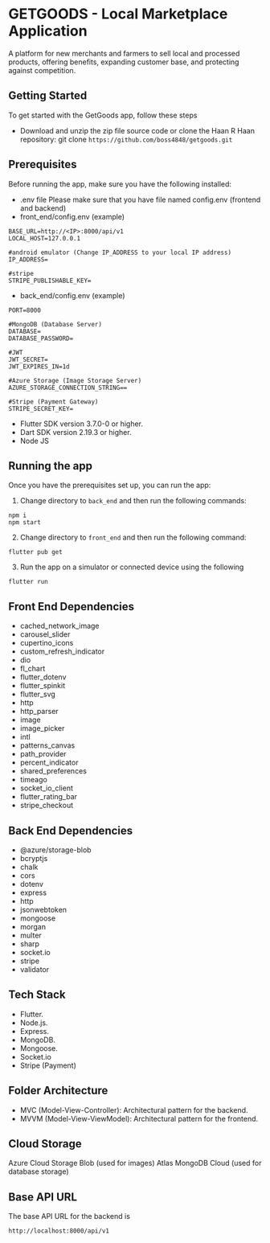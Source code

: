 # GETGOODS - Local Marketplace Application
A platform for new merchants and farmers to sell local and processed products, offering benefits, expanding customer base, and protecting against competition.

## Getting Started
To get started with the GetGoods app, follow these steps
- Download and unzip the zip file source code or clone the Haan R Haan repository: git clone
`https://github.com/boss4848/getgoods.git`

## Prerequisites
Before running the app, make sure you have the following installed:
- .env file Please make sure that you have file named config.env (frontend and backend)
- front_end/config.env (example)
```
BASE_URL=http://<IP>:8000/api/v1
LOCAL_HOST=127.0.0.1

#android emulator (Change IP_ADDRESS to your local IP address)
IP_ADDRESS=

#stripe
STRIPE_PUBLISHABLE_KEY=
```
- back_end/config.env (example)
```
PORT=8000

#MongoDB (Database Server)
DATABASE=
DATABASE_PASSWORD=

#JWT
JWT_SECRET=
JWT_EXPIRES_IN=1d

#Azure Storage (Image Storage Server)
AZURE_STORAGE_CONNECTION_STRING==

#Stripe (Payment Gateway)
STRIPE_SECRET_KEY=
```
- Flutter SDK version 3.7.0-0 or higher.
- Dart SDK version 2.19.3 or higher.
- Node JS

## Running the app
Once you have the prerequisites set up, you can run the app:
1. Change directory to `back_end` and then run the following commands:
```
npm i
npm start
```
2. Change directory to `front_end` and then run the following command:
```
flutter pub get
```
3. Run the app on a simulator or connected device using the following
```
flutter run
```

## Front End Dependencies
- cached_network_image
- carousel_slider
- cupertino_icons
- custom_refresh_indicator
- dio
- fl_chart
- flutter_dotenv
- flutter_spinkit
- flutter_svg
- http
- http_parser
- image
- image_picker
- intl
- patterns_canvas
- path_provider
- percent_indicator
- shared_preferences
- timeago
- socket_io_client
- flutter_rating_bar
- stripe_checkout

## Back End Dependencies
- @azure/storage-blob
- bcryptjs
- chalk
- cors
- dotenv
- express
- http
- jsonwebtoken
- mongoose
- morgan
- multer
- sharp
- socket.io
- stripe
- validator

## Tech Stack
- Flutter.
- Node.js.
- Express.
- MongoDB.
- Mongoose.
- Socket.io
- Stripe (Payment)

## Folder Architecture
- MVC (Model-View-Controller): Architectural pattern for the backend.
- MVVM (Model-View-ViewModel): Architectural pattern for the frontend.

## Cloud Storage
Azure Cloud Storage Blob (used for images)
Atlas MongoDB Cloud (used for database storage)

## Base API URL
The base API URL for the backend is 
```
http://localhost:8000/api/v1
```
